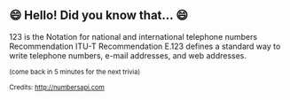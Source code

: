 ## 😄 Hello! Did you know that... 😄
123 is the Notation for national and international telephone numbers Recommendation ITU-T Recommendation E.123 defines a standard way to write telephone numbers, e-mail addresses, and web addresses.

<sup>(come back in 5 minutes for the next trivia)</sup>


<sup>Credits: http://numbersapi.com</sup>
